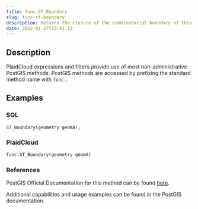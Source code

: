 ```yaml
---
title: func.ST_Boundary
slug: func-st-boundary
description: Returns the closure of the combinatorial boundary of this Geometry
date: 2022-01-27T13:41:13
---
```



## Description


PlaidCloud expressions and filters provide use of most non-administrative PostGIS methods. PostGIS methods are accessed by prefixing the standard method name with `func.`.



## Examples


### SQL



```
ST_Boundary(geometry geomA);
```


### PlaidCloud



```python
func.ST_Boundary(geometry geomA)
```


### References


PostGIS Official Documentation for this method can be found [here](https://postgis.net/docs/manual-3.1/ST_Boundary.html).



Additional capabilities and usage examples can be found in the PostGIS documentation.

